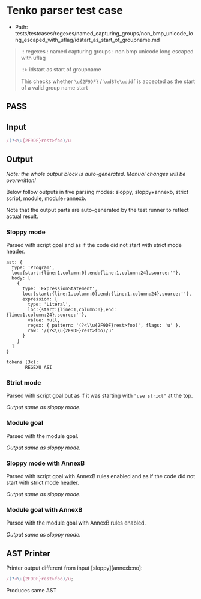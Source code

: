 # Tenko parser test case

- Path: tests/testcases/regexes/named_capturing_groups/non_bmp_unicode_long_escaped_with_uflag/idstart_as_start_of_groupname.md

> :: regexes : named capturing groups : non bmp unicode long escaped with uflag
>
> ::> idstart as start of groupname
>
> This checks whether `\u{2F9DF}` / `\ud87e\udddf` is accepted as the start of a valid group name start

## PASS

## Input

`````js
/(?<\u{2F9DF}rest>foo)/u
`````

## Output

_Note: the whole output block is auto-generated. Manual changes will be overwritten!_

Below follow outputs in five parsing modes: sloppy, sloppy+annexb, strict script, module, module+annexb.

Note that the output parts are auto-generated by the test runner to reflect actual result.

### Sloppy mode

Parsed with script goal and as if the code did not start with strict mode header.

`````
ast: {
  type: 'Program',
  loc:{start:{line:1,column:0},end:{line:1,column:24},source:''},
  body: [
    {
      type: 'ExpressionStatement',
      loc:{start:{line:1,column:0},end:{line:1,column:24},source:''},
      expression: {
        type: 'Literal',
        loc:{start:{line:1,column:0},end:{line:1,column:24},source:''},
        value: null,
        regex: { pattern: '(?<\\u{2F9DF}rest>foo)', flags: 'u' },
        raw: '/(?<\\u{2F9DF}rest>foo)/u'
      }
    }
  ]
}

tokens (3x):
       REGEXU ASI
`````

### Strict mode

Parsed with script goal but as if it was starting with `"use strict"` at the top.

_Output same as sloppy mode._

### Module goal

Parsed with the module goal.

_Output same as sloppy mode._

### Sloppy mode with AnnexB

Parsed with script goal with AnnexB rules enabled and as if the code did not start with strict mode header.

_Output same as sloppy mode._

### Module goal with AnnexB

Parsed with the module goal with AnnexB rules enabled.

_Output same as sloppy mode._

## AST Printer

Printer output different from input [sloppy][annexb:no]:

````js
/(?<\u{2F9DF}rest>foo)/u;
````

Produces same AST
